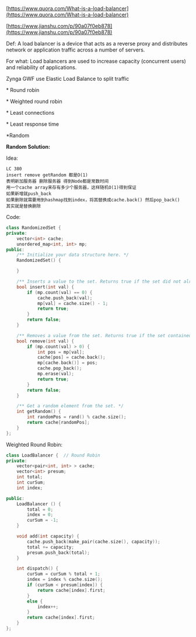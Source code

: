 [https://www.quora.com/What-is-a-load-balancer](https://www.quora.com/What-is-a-load-balancer)

[https://www.jianshu.com/p/90a07f0eb878](https://www.jianshu.com/p/90a07f0eb878)

Def: A load balancer is a device that acts as a reverse proxy and distributes network or application traffic across a number of servers.

For what: Load balancers are used to increase capacity \(concurrent users\) and reliability of applications.

Zynga GWF use Elastic Load Balance to split traffic

\* Round robin

\* Weighted round robin

\* Least connections

\* Least response time

\*Random

**Random Solution:**

Idea:

```
LC 380
insert remove getRandom 都是O(1)
表明新加服务器 删除服务器 得到Node都是常数时间
用一个cache array来存有多少个服务器，这样随机O(1)得到保证
如果新增就push_back
如果删除就需要用到hashmap找到index，将其替换成cache.back() 然后pop_back()
其实就是替换删除
```

Code:

```cpp
class RandomizedSet {
private:
    vector<int> cache;
    unordered_map<int, int> mp;
public:
    /** Initialize your data structure here. */
    RandomizedSet() {

    }

    /** Inserts a value to the set. Returns true if the set did not already contain the specified element. */
    bool insert(int val) {
        if (mp.count(val) == 0) {
            cache.push_back(val);
            mp[val] = cache.size() - 1;
            return true;
        }
        return false;
    }

    /** Removes a value from the set. Returns true if the set contained the specified element. */
    bool remove(int val) {
        if (mp.count(val) > 0) {
            int pos = mp[val];
            cache[pos] = cache.back();
            mp[cache.back()] = pos;
            cache.pop_back();
            mp.erase(val);
            return true;
        }
        return false;
    }

    /** Get a random element from the set. */
    int getRandom() {
        int randomPos = rand() % cache.size();
        return cache[randomPos];
    }
};
```

Weighted Round Robin:

```cpp
class LoadBalancer {  // Round Robin
private:
    vector<pair<int, int> > cache;
    vector<int> presum;
    int total;
    int curSum;
    int index;

public:
    LoadBalancer () {
        total = 0;
        index = 0;
        curSum = -1;
    }

    void add(int capacity) {
        cache.push_back(make_pair(cache.size(), capacity));
        total += capacity;
        presum.push_back(total);
    }

    int dispatch() {
        curSum = curSum % total + 1;
        index = index % cache.size();
        if (curSum < presum[index]) {
            return cache[index].first;
        }
        else {
            index++;
        }
        return cache[index].first;
    }
};
```



